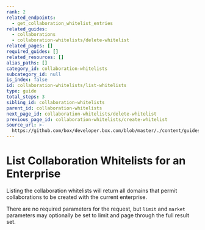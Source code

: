 ```yaml
---
rank: 2
related_endpoints:
  - get_collaboration_whitelist_entries
related_guides:
  - collaborations
  - collaboration-whitelists/delete-whitelist
related_pages: []
required_guides: []
related_resources: []
alias_paths: []
category_id: collaboration-whitelists
subcategory_id: null
is_index: false
id: collaboration-whitelists/list-whitelists
type: guide
total_steps: 3
sibling_id: collaboration-whitelists
parent_id: collaboration-whitelists
next_page_id: collaboration-whitelists/delete-whitelist
previous_page_id: collaboration-whitelists/create-whitelist
source_url: >-
  https://github.com/box/developer.box.com/blob/master/./content/guides/collaboration-whitelists/list-whitelists.md
---
```


# List Collaboration Whitelists for an Enterprise

Listing the collaboration whitelists will return all domains that permit
collaborations to be created with the current enterprise.

There are no required parameters for the request, but `limit` and `market`
parameters may optionally be set to limit and page through the full result set.

<Samples id='get_collaboration_whitelist_entries' >

</Samples>
